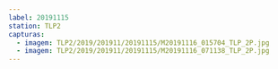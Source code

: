 ```yaml
---
label: 20191115
station: TLP2
capturas:
  - imagem: TLP2/2019/201911/20191115/M20191116_015704_TLP_2P.jpg
  - imagem: TLP2/2019/201911/20191115/M20191116_071138_TLP_2P.jpg
---
```

